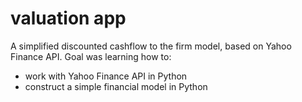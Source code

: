 # valuation app

A simplified discounted cashflow to the firm model, based on Yahoo Finance API.
Goal was learning how to:
- work with Yahoo Finance API in Python
- construct a simple financial model in Python
